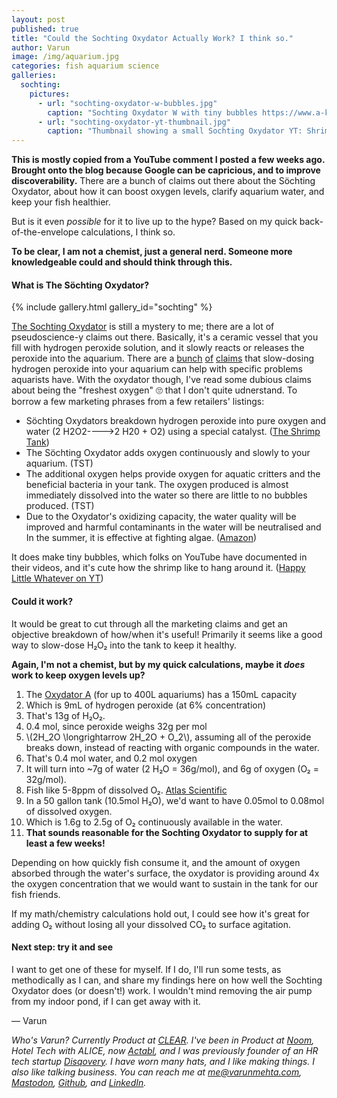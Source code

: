 ```yaml
---
layout: post
published: true
title: "Could the Sochting Oxydator Actually Work? I think so."
author: Varun
image: /img/aquarium.jpg
categories: fish aquarium science
galleries:
  sochting:
    pictures:
      - url: "sochting-oxydator-w-bubbles.jpg"
        caption: "Sochting Oxydator W with tiny bubbles https://www.a-koi.at/beluftung/oxydator/sochting-oxydator-w"
      - url: "sochting-oxydator-yt-thumbnail.jpg"
        caption: "Thumbnail showing a small Sochting Oxydator YT: Shrimps & Snails: https://youtu.be/qVg-P1mZ5jg"
---
```


**This is mostly copied from a YouTube comment I posted a few weeks ago. Brought onto the blog because Google can be capricious, and to improve discoverability.** There are a bunch of claims out there about the Söchting Oxydator, about how it can boost oxygen levels, clarify aquarium water, and keep your fish healthier.

But is it even _possible_ for it to live up to the hype? Based on my quick back-of-the-envelope calculations, I think so.

**To be clear, I am not a chemist, just a general nerd. Someone more knowledgeable could and should think through this.**

#### What is The Söchting Oxydator?

{% include gallery.html gallery_id="sochting" %}

[The Sochting Oxydator](https://www.theshrimptank.com/hardware/sochting-oxydator/) is still a mystery to me; there are a lot of pseudoscience-y claims out there. Basically, it's a ceramic vessel that you fill with hydrogen peroxide solution, and it slowly reacts or releases the peroxide into the aquarium. There are a [bunch](https://sevenports.com/2022/02/15/peroxide-treatment-for-algae-in-aquariums/) [of](https://ouraquariums.com/hydrogen-peroxide-aquarium-dosage/) [claims](https://theaquariumexpert.com/how-much-hydrogen-peroxide-in-aquarium/) that slow-dosing hydrogen peroxide into your aquarium can help with specific problems aquarists have. With the oxydator though, I've read some dubious claims about being the "freshest oxygen" 🙄 that I don't quite udnerstand. To borrow a few marketing phrases from a few retailers' listings:

* Söchting Oxydators breakdown hydrogen peroxide into pure oxygen and water (2 H2O2---->2 H20 + O2) using a special catalyst. ([The Shrimp Tank](https://www.theshrimptank.com/hardware/sochting-oxydator/))
* The Söchting Oxydator adds oxygen continuously and slowly to your aquarium. (TST)
* The additional oxygen helps provide oxygen for aquatic critters and the beneficial bacteria in your tank. The oxygen produced is almost immediately dissolved into the water so there are little to no bubbles produced. (TST)
*  Due to the Oxydator's oxidizing capacity, the water quality will be improved and harmful contaminants in the water will be neutralised and In the summer, it is effective at fighting algae. ([Amazon](https://www.amazon.com/Sochting-Mini-Oxydator-Increase-Aquarium/dp/B0991HN6L4))

It does make tiny bubbles, which folks on YouTube have documented in their videos, and it's cute how the shrimp like to hang around it. ([Happy Little Whatever on YT](https://youtu.be/t3hhAbTkBAw?t=16))

#### Could it work?

 It would be great to cut through all the marketing claims and get an objective breakdown of how/when it's useful! Primarily it seems like a good way to slow-dose H₂O₂ into the tank to keep it healthy.
 
 **Again, I'm not a chemist, but by my quick calculations, maybe it _does_ work to keep oxygen levels up?**

1. The [Oxydator A](https://www.theshrimptank.com/hardware/sochting-oxydator/) (for up to 400L aquariums) has a 150mL capacity
1. Which is 9mL of hydrogen peroxide (at 6% concentration)
1. That's 13g of H₂O₂.
1. 0.4 mol, since peroxide weighs 32g per mol
1. \\(2H_2O \longrightarrow 2H_2O + O_2\\), assuming all of the peroxide breaks down, instead of reacting with organic compounds in the water.
1. That's 0.4 mol water, and 0.2 mol oxygen
1. It will turn into ~7g of water (2 H₂O = 36g/mol), and 6g of oxygen (O₂ = 32g/mol).
1. Fish like 5-8ppm of dissolved O₂. [Atlas Scientific](https://atlas-scientific.com/blog/dissolved-oxygen-in-water-ppm-for-fish/)
1. In a 50 gallon tank (10.5mol H₂O), we'd want to have 0.05mol to 0.08mol of dissolved oxygen.
1. Which is 1.6g to 2.5g of O₂ continuously available in the water.
1. **That sounds reasonable for the Sochting Oxydator to supply for at least a few weeks!** 

Depending on how quickly fish consume it, and the amount of oxygen absorbed through the water's surface, the oxydator is providing around 4x the oxygen concentration that we would want to sustain in the tank for our fish friends.

If my math/chemistry calculations hold out, I could see how it's great for adding O₂ without losing all your dissolved CO₂ to surface agitation.

#### Next step: try it and see

I want to get one of these for myself. If I do, I'll run some tests, as methodically as I can, and share my findings here on how well the Sochting Oxydator does (or doesn't!) work. I wouldn't mind removing the air pump from my indoor pond, if I can get away with it.

&mdash;&nbsp;Varun

_Who's Varun? Currently Product at [CLEAR](https://clearme.com). I've been in Product at [Noom](https://noom.com), Hotel Tech with ALICE, now [Actabl](https://actabl.com/), and I was previously founder of an HR tech startup [Disqovery](http://disqovery.com). I have worn many hats, and I like making things. I also like talking business. You can reach me at [me@varunmehta.com](mailto:me@varunmehta.com), [Mastodon](https://fosstodon.org/@smartperson), [Github](https://github.com/smartperson), and [LinkedIn](https://linkedin.com/in/varunkmehta)._
